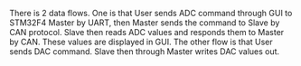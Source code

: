 There is 2 data flows. One is that User sends ADC command through GUI to STM32F4 Master by UART, then Master sends the command to Slave by CAN protocol. Slave then reads ADC values and responds 
them to Master by CAN. These values are displayed in GUI.
The other flow is that User sends DAC command. Slave then through Master writes DAC values out.
